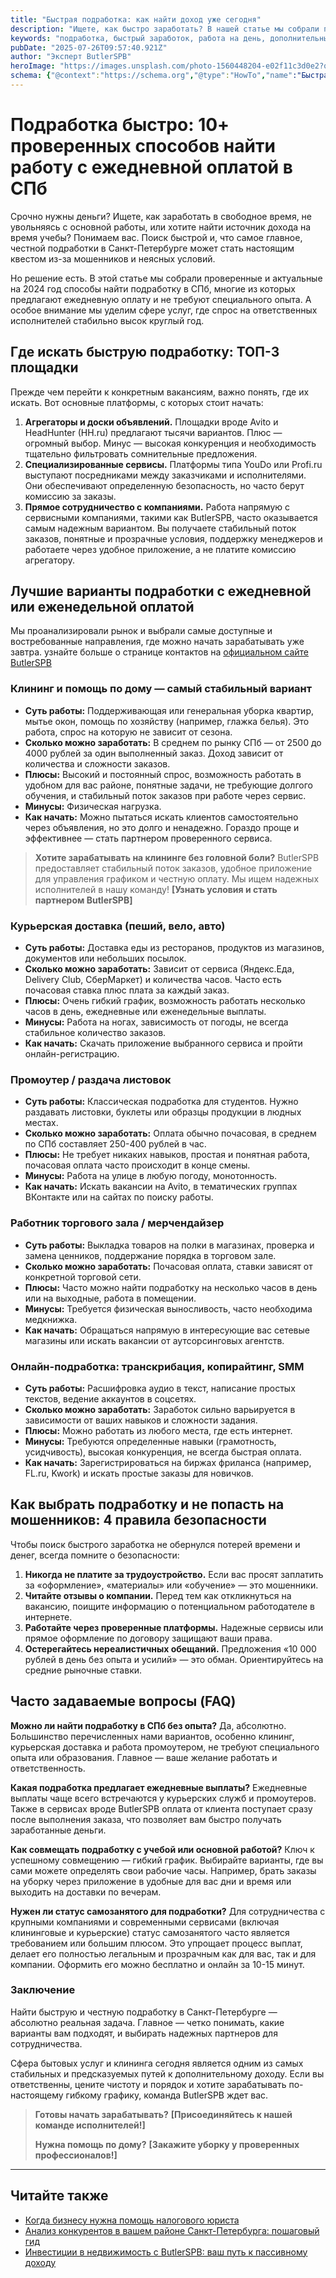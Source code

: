 ```yaml
---
title: "Быстрая подработка: как найти доход уже сегодня"
description: "Ищете, как быстро заработать? В нашей статье мы собрали проверенные способы найти подработку на день, вечер или выходные. Простые задания без спецнавыков."
keywords: "подработка, быстрый заработок, работа на день, дополнительный доход, вакансии с ежедневной оплатой, ButlerSPB"
pubDate: "2025-07-26T09:57:40.921Z"
author: "Эксперт ButlerSPB"
heroImage: "https://images.unsplash.com/photo-1560448204-e02f11c3d0e2?q=80&w=2070&auto=format&fit=crop"
schema: {"@context":"https://schema.org","@type":"HowTo","name":"Быстрая подработка: как найти доход уже сегодня","description":"Ищете, как быстро заработать? В нашей статье мы собрали проверенные способы найти подработку на день, вечер или выходные. Простые задания без спецнавыков.","image":{"@type":"ImageObject","url":"https://images.unsplash.com/photo-1560448204-e02f11c3d0e2?q=80&w=2070&auto=format&fit=crop"},"aggregateRating":{"@type":"AggregateRating","ratingValue":"4.8","reviewCount":748,"bestRating":"5","worstRating":"1"},"publisher":{"@type":"Organization","name":"Блог ButlerSPB","logo":{"@type":"ImageObject","url":"https://butlerspb-blog.netlify.app/favicon.ico"}},"mainEntityOfPage":{"@type":"WebPage","@id":"https://butlerspb-blog.netlify.app/blog/podrabotka-bystro/"}}
---
```

# Подработка быстро: 10+ проверенных способов найти работу с ежедневной оплатой в СПб

Срочно нужны деньги? Ищете, как заработать в свободное время, не увольняясь с основной работы, или хотите найти источник дохода на время учебы? Понимаем вас. Поиск быстрой и, что самое главное, честной подработки в Санкт-Петербурге может стать настоящим квестом из-за мошенников и неясных условий.

Но решение есть. В этой статье мы собрали проверенные и актуальные на 2024 год способы найти подработку в СПб, многие из которых предлагают ежедневную оплату и не требуют специального опыта. А особое внимание мы уделим сфере услуг, где спрос на ответственных исполнителей стабильно высок круглый год.

## Где искать быструю подработку: ТОП-3 площадки

Прежде чем перейти к конкретным вакансиям, важно понять, где их искать. Вот основные платформы, с которых стоит начать:

1.  **Агрегаторы и доски объявлений.** Площадки вроде Avito и HeadHunter (HH.ru) предлагают тысячи вариантов. Плюс — огромный выбор. Минус — высокая конкуренция и необходимость тщательно фильтровать сомнительные предложения.
2.  **Специализированные сервисы.** Платформы типа YouDo или Profi.ru выступают посредниками между заказчиками и исполнителями. Они обеспечивают определенную безопасность, но часто берут комиссию за заказы.
3.  **Прямое сотрудничество с компаниями.** Работа напрямую с сервисными компаниями, такими как ButlerSPB, часто оказывается самым надежным вариантом. Вы получаете стабильный поток заказов, понятные и прозрачные условия, поддержку менеджеров и работаете через удобное приложение, а не платите комиссию агрегатору.

## Лучшие варианты подработки с ежедневной или еженедельной оплатой

Мы проанализировали рынок и выбрали самые доступные и востребованные направления, где можно начать зарабатывать уже завтра. узнайте больше о странице контактов на <a href="https://butlerspb.ru/contacts" target="_blank" rel="nofollow">официальном сайте ButlerSPB</a>

### Клининг и помощь по дому — самый стабильный вариант

*   **Суть работы:** Поддерживающая или генеральная уборка квартир, мытье окон, помощь по хозяйству (например, глажка белья). Это работа, спрос на которую не зависит от сезона.
*   **Сколько можно заработать:** В среднем по рынку СПб — от 2500 до 4000 рублей за один выполненный заказ. Доход зависит от количества и сложности заказов.
*   **Плюсы:** Высокий и постоянный спрос, возможность работать в удобном для вас районе, понятные задачи, не требующие долгого обучения, и стабильный поток заказов при работе через сервис.
*   **Минусы:** Физическая нагрузка.
*   **Как начать:** Можно пытаться искать клиентов самостоятельно через объявления, но это долго и ненадежно. Гораздо проще и эффективнее — стать партнером проверенного сервиса.

> **Хотите зарабатывать на клининге без головной боли?**
> ButlerSPB предоставляет стабильный поток заказов, удобное приложение для управления графиком и честную оплату. Мы ищем надежных исполнителей в нашу команду!
> **[Узнать условия и стать партнером ButlerSPB]**

### Курьерская доставка (пеший, вело, авто)

*   **Суть работы:** Доставка еды из ресторанов, продуктов из магазинов, документов или небольших посылок.
*   **Сколько можно заработать:** Зависит от сервиса (Яндекс.Еда, Delivery Club, СберМаркет) и количества часов. Часто есть почасовая ставка плюс плата за каждый заказ.
*   **Плюсы:** Очень гибкий график, возможность работать несколько часов в день, ежедневные или еженедельные выплаты.
*   **Минусы:** Работа на ногах, зависимость от погоды, не всегда стабильное количество заказов.
*   **Как начать:** Скачать приложение выбранного сервиса и пройти онлайн-регистрацию.

### Промоутер / раздача листовок

*   **Суть работы:** Классическая подработка для студентов. Нужно раздавать листовки, буклеты или образцы продукции в людных местах.
*   **Сколько можно заработать:** Оплата обычно почасовая, в среднем по СПб составляет 250-400 рублей в час.
*   **Плюсы:** Не требует никаких навыков, простая и понятная работа, почасовая оплата часто происходит в конце смены.
*   **Минусы:** Работа на улице в любую погоду, монотонность.
*   **Как начать:** Искать вакансии на Avito, в тематических группах ВКонтакте или на сайтах по поиску работы.

### Работник торгового зала / мерчендайзер

*   **Суть работы:** Выкладка товаров на полки в магазинах, проверка и замена ценников, поддержание порядка в торговом зале.
*   **Сколько можно заработать:** Почасовая оплата, ставки зависят от конкретной торговой сети.
*   **Плюсы:** Часто можно найти подработку на несколько часов в день или на выходные, работа в помещении.
*   **Минусы:** Требуется физическая выносливость, часто необходима медкнижка.
*   **Как начать:** Обращаться напрямую в интересующие вас сетевые магазины или искать вакансии от аутсорсинговых агентств.

### Онлайн-подработка: транскрибация, копирайтинг, SMM

*   **Суть работы:** Расшифровка аудио в текст, написание простых текстов, ведение аккаунтов в соцсетях.
*   **Сколько можно заработать:** Заработок сильно варьируется в зависимости от ваших навыков и сложности задания.
*   **Плюсы:** Можно работать из любого места, где есть интернет.
*   **Минусы:** Требуются определенные навыки (грамотность, усидчивость), высокая конкуренция, не всегда быстрая оплата.
*   **Как начать:** Зарегистрироваться на биржах фриланса (например, FL.ru, Kwork) и искать простые заказы для новичков.

## Как выбрать подработку и не попасть на мошенников: 4 правила безопасности

Чтобы поиск быстрого заработка не обернулся потерей времени и денег, всегда помните о безопасности:

1.  **Никогда не платите за трудоустройство.** Если вас просят заплатить за «оформление», «материалы» или «обучение» — это мошенники.
2.  **Читайте отзывы о компании.** Перед тем как откликнуться на вакансию, поищите информацию о потенциальном работодателе в интернете.
3.  **Работайте через проверенные платформы.** Надежные сервисы или прямое оформление по договору защищают ваши права.
4.  **Остерегайтесь нереалистичных обещаний.** Предложения «10 000 рублей в день без опыта и усилий» — это обман. Ориентируйтесь на средние рыночные ставки.

## Часто задаваемые вопросы (FAQ)

**Можно ли найти подработку в СПб без опыта?**
Да, абсолютно. Большинство перечисленных нами вариантов, особенно клининг, курьерская доставка и работа промоутером, не требуют специального опыта или образования. Главное — ваше желание работать и ответственность.

**Какая подработка предлагает ежедневные выплаты?**
Ежедневные выплаты чаще всего встречаются у курьерских служб и промоутеров. Также в сервисах вроде ButlerSPB оплата от клиента поступает сразу после выполнения заказа, что позволяет вам быстро получать заработанные деньги.

**Как совмещать подработку с учебой или основной работой?**
Ключ к успешному совмещению — гибкий график. Выбирайте варианты, где вы сами можете определять свои рабочие часы. Например, брать заказы на уборку через приложение в удобные для вас дни и время или выходить на доставки по вечерам.

**Нужен ли статус самозанятого для подработки?**
Для сотрудничества с крупными компаниями и современными сервисами (включая клининговые и курьерские) статус самозанятого часто является требованием или большим плюсом. Это упрощает процесс выплат, делает его полностью легальным и прозрачным как для вас, так и для компании. Оформить его можно бесплатно и онлайн за 10-15 минут.

### Заключение

Найти быструю и честную подработку в Санкт-Петербурге — абсолютно реальная задача. Главное — четко понимать, какие варианты вам подходят, и выбирать надежных партнеров для сотрудничества.

Сфера бытовых услуг и клининга сегодня является одним из самых стабильных и предсказуемых путей к дополнительному доходу. Если вы ответственны, цените чистоту и порядок и хотите зарабатывать по-настоящему гибкому графику, команда ButlerSPB ждет вас.

> **Готовы начать зарабатывать?** **[Присоединяйтесь к нашей команде исполнителей!]**
>
> **Нужна помощь по дому?** **[Закажите уборку у проверенных профессионалов!]**

---

## Читайте также

*   [Когда бизнесу нужна помощь налогового юриста](/blog/pomosch-nalogovika/)
*   [Анализ конкурентов в вашем районе Санкт-Петербурга: пошаговый гид](/blog/analiz-konkurentov-v-vashem-rayone-sankt-peterburga-poshagovyy-gid/)
*   [Инвестиции в недвижимость с ButlerSPB: ваш путь к пассивному доходу](/blog/kak-butlerspb-pomogaet-investoram-v-nedvizhimost/)

